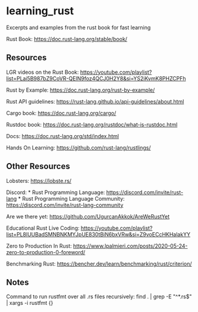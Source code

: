 # learning_rust

Excerpts and examples from the rust book for fast learning

Rust Book: https://doc.rust-lang.org/stable/book/


## Resources

LGR videos on the Rust Book: https://youtube.com/playlist?list=PLai5B987bZ9CoVR-QEIN9foz4QCJ0H2Y8&si=YS2iKvmK8PHZCPFh

Rust by Example: https://doc.rust-lang.org/rust-by-example/

Rust API guidelines: https://rust-lang.github.io/api-guidelines/about.html

Cargo book: https://doc.rust-lang.org/cargo/

Rustdoc book: https://doc.rust-lang.org/rustdoc/what-is-rustdoc.html

Docs: https://doc.rust-lang.org/std/index.html

Hands On Learning: https://github.com/rust-lang/rustlings/


## Other Resources

Lobsters: https://lobste.rs/

Discord: 
    * Rust Programming Language: https://discord.com/invite/rust-lang
    * Rust Programming Language Community: https://discord.com/invite/rust-lang-community

Are we there yet: https://github.com/UgurcanAkkok/AreWeRustYet

Educational Rust Live Coding: https://youtube.com/playlist?list=PL8lUUBadSMNBNKMYJpUE830tBiN6bxVRw&si=Z9voECcHKHalakYY

Zero to Production In Rust: https://www.lpalmieri.com/posts/2020-05-24-zero-to-production-0-foreword/

Benchmarking Rust: https://bencher.dev/learn/benchmarking/rust/criterion/


## Notes

Command to run rustfmt over all .rs files recursively:
find . | grep -E "^*.rs$" | xargs -i rustfmt {}
